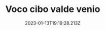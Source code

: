 ---
title: "Voco cibo valde venio"
date: 2023-01-13T19:19:28.213Z
permalink: "/voco-cibo-valde-venio/"
---
